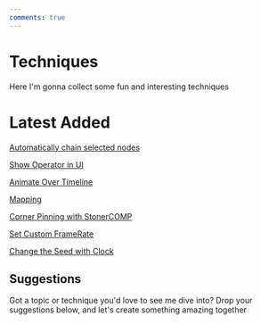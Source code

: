 ```yaml
---
comments: true
---
```


# Techniques

Here I'm gonna collect some fun and interesting techniques

# Latest Added
[Automatically chain selected nodes](AutoChainNotes.md)

[Show Operator in UI](ShowOperatorInUI.md)

[Animate Over Timeline](AnimteOverTimelineLength.md)

[Mapping](./Mapping/Mapping.md)

[Corner Pinning with StonerCOMP](./Mapping/CornerPinningInterface.md)

[Set Custom FrameRate](SetCustomFrameRateProcess.md)

[Change the Seed with Clock](ChangeSeedWithClock.md)

## Suggestions

Got a topic or technique you'd love to see me dive into? Drop your suggestions below, and let's create something amazing together
